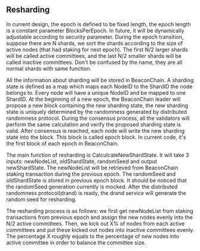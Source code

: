 ## Resharding

In current design, the epoch is defined to be fixed length, the epoch length is a constant parameter BlocksPerEpoch. In future, it will be dynamically adjustable according to security parameter. During the epoch transition, suppose there are N shards, we sort the shards according to the size of active nodes (that had staking for next epoch). The first N/2 larger shards will be called active committees, and the last N/2 smaller shards will be called inactive committees. Don't be confused by
the name, they are all normal shards with same function.

All the information about sharding will be stored in BeaconChain. A sharding state is defined as a map which maps each NodeID to the ShardID the node belongs to. Every node will have a unique NodeID and be mapped to one ShardID. At the beginning of a new epoch, the BeaconChain leader will propose a new block containing the new sharding state, the new sharding state is uniquely determined by the randomness generated by distributed randomness protocol. During the consensus process, all the validators will perform the same calculation and verify the proposed sharding state is valid. After consensus is reached, each node will write the new sharding state into the block. This block is called epoch block. In current code, it's the first block of each epoch in BeaconChain.

The main function of resharding is CalculcateNewShardState. It will take 3 inputs: newNodeList, oldShardState, randomSeed and output newShardState.
The newNodeList will be retrieved from BeaconChain staking transaction during the previous epoch. The randomSeed and oldShardState is stored in previous epoch block. It should be noticed that the randomSeed generation currently is mocked. After the distributed randomness protocol(drand) is ready, the drand service will generate the random seed for resharding. 

The resharding process is as follows: we first get newNodeList from staking transactions from previous epoch and assign the new nodes evenly into the N/2 active committees. Then, we kick out X% of nodes from each active committees and put these kicked out nodes into inactive committees evenly. The percentage X roughly equals to the percentage of new nodes into active committee in order to balance the committee size.

